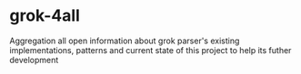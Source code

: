 # grok-4all
Aggregation all open information about grok parser's existing implementations, patterns and current state of this project to help its futher development

